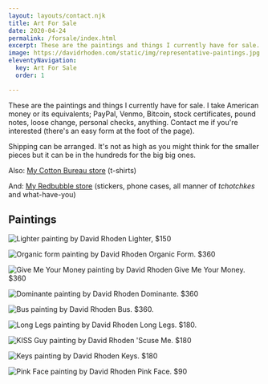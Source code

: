 ```yaml
---
layout: layouts/contact.njk
title: Art For Sale
date: 2020-04-24
permalink: /forsale/index.html
excerpt: These are the paintings and things I currently have for sale.
image: https://davidrhoden.com/static/img/representative-paintings.jpg
eleventyNavigation:
  key: Art For Sale
  order: 1

---
```


These are the paintings and things I currently have for sale. I take American money or its equivalents; PayPal, Venmo, Bitcoin, stock certificates, pound notes, loose change, personal checks, anything. Contact me if you're interested (there's an easy form at the foot of the page).

Shipping can be arranged. It's not as high as you might think for the smaller pieces but it can be in the hundreds for the big big ones.

Also: [My Cotton Bureau store](https://cottonbureau.com/people/david-rhoden) (t-shirts)

And: [My Redbubble store](https://www.redbubble.com/people/davidrhoden/shop) (stickers, phone cases, all manner of _tchotchkes_ and what-have-you)

## Paintings

![Lighter painting by David Rhoden](/static/img/paintings/lighter-jul-19-2020.jpg?nf_resize=fit&w=640)
Lighter, $150

![Organic form painting by David Rhoden](/static/img/paintings/organicform5-chromeyellow-sq.jpg?nf_resize=fit&w=640)
Organic Form. $360
 
![Give Me Your Money painting by David Rhoden](/static/img/paintings/Give-Me-Your-Money.jpg?nf_resize=fit&w=640)
Give Me Your Money. $360

![Dominante painting by David Rhoden](/static/img/paintings/dominanteatbywaterb.jpg?nf_resize=fit&w=640)
Dominante. $360

![Bus painting by David Rhoden](/static/img/paintings/bus-painting-sep-24-2019.jpg?nf_resize=fit&w=640)
Bus. $360.

![Long Legs painting by David Rhoden](/static/img/paintings/long-legs-20200101.jpg?nf_resize=fit&w=640)
Long Legs. $180.

![KISS Guy painting by David Rhoden](/static/img/paintings/kissguy.jpg?nf_resize=fit&w=640)
'Scuse Me. $180

![Keys painting by David Rhoden](/static/img/paintings/keys1200.jpg?nf_resize=fit&w=640)
Keys. $180

![Pink Face painting by David Rhoden](/static/img/paintings/pink-face.jpg)
Pink Face. $90

